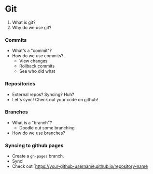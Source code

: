 # Git

1. What is git?
2. Why do we use git?

### Commits

- What's a "commit"?
- How do we use commits?
	- View changes
	- Rollback commits
	- See who did what
	

### Repositories

- External repos? Syncing? Huh?
- Let's sync! Check out your code on github!

### Branches

- What is a "branch"?
	- Doodle out some branching
- How do we use branches?

### Syncing to github pages

- Create a `gh-pages` branch.
- Sync!
- Check out `https://your-github-username.github.io/repository-name

